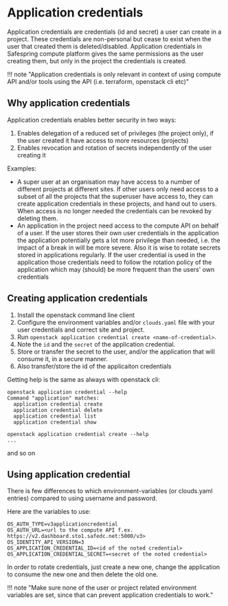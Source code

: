 # Application credentials

Application credentials are credentials (id and secret) a user can create in a
project. These credentials are non-personal but cease to exist when the user
that created them is deleted/disabled. Application credentials in Safespring
compute platform gives the same permissions as the user creating them, but only
in the project the credentials is created.

!!! note "Application credentials is only relevant in context of using compute API and/or tools using the API (i.e. terraform, openstack cli etc)"

## Why application credentials
Application credentials enables better security in two ways:

1. Enables delegation of a reduced set of privileges (the project only), if the user created it have access to more resources (projects)
2. Enables revocation and rotation of secrets independently of the user creating it

Examples:

* A super user at an organisation may have access to a number of different
  projects at different sites. If other users only need access to a subset of
  all the projects that the superuser have access to, they can create application
  credentials in these projects, and hand out to users. When access
  is no longer needed the credentials can be revoked by deleting them.
* An application in the project need access to the compute API on behalf of a
  user. If the user stores their own user credentials in the application the
  application potentially gets a lot more privilege than needed, i.e. the
  impact of a break in will be more severe. Also it is wise to rotate secrets
  stored in applications regularly. If the user credential is used in the
  application those credentials need to follow the rotation policy of the
  application which may (should) be more frequent than the users' own
  credentials

## Creating application credentials
  
1. Install the openstack command line client
2. Configure the environment variables and/or `clouds.yaml` file with your user credentials and correct site and project.
3. Run `openstack application credential create <name-of-credential>`.
4. Note the `id` and the `secret` of the application credential.
5. Store or transfer the secret to the user, and/or the application that will consume it, in a secure manner.
6. Also transfer/store the id of the applicaiton credentials

Getting help is the same as always with openstack cli:

```
openstack application credential --help
Command "application" matches:
  application credential create
  application credential delete
  application credential list
  application credential show

openstack application credential create --help 
...
```

and so on


## Using application credential
There is few differences to which environment-variables (or clouds.yaml entries) compared to using username and password.

Here are the variables to use:

```
OS_AUTH_TYPE=v3applicationcredential
OS_AUTH_URL=<url to the compute API f.ex. https://v2.dashboard.sto1.safedc.net:5000/v3>
OS_IDENTITY_API_VERSION=3
OS_APPLICATION_CREDENTIAL_ID=<id of the noted credential>
OS_APPLICATION_CREDENTIAL_SECRET=<secret of the noted credential>
```

In order to rotate credentials, just create a new one, change the application to consume the new one and then delete the old one. 

!!! note "Make sure none of the user or project related environment variables are set, since that can prevent application credentials to work."

